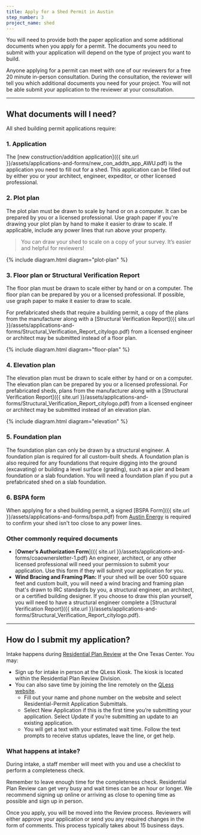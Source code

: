 ```yaml
---
title: Apply for a Shed Permit in Austin
step_number: 3
project_name: shed
---
```



You will need to provide both the paper application and some additional documents when you apply for a permit. The documents you need to submit with your application will depend on the type of project you want to build.

Anyone applying for a permit can meet with one of our reviewers for a free 20 minute in-person consultation. During the consultation, the reviewer will tell you which additional documents you need for your project. You will not be able submit your application to the reviewer at your consultation.

---

## What documents will I need?

All shed building permit applications require:

### 1. Application

The [new construction/addition application]({{ site.url }}/assets/applications-and-forms/new_con_addtn_app_AWU.pdf) is the application you need to fill out for a shed. This application can be filled out by either you or your architect, engineer, expeditor, or other licensed professional.

### 2. Plot plan

The plot plan must be drawn to scale by hand or on a computer. It can be prepared by you or a licensed professional. Use graph paper if you're drawing your plot plan by hand to make it easier to draw to scale. If applicable, include any power lines that run above your property.

> You can draw your shed to scale on a copy of your survey. It’s easier and helpful for reviewers!

{% include diagram.html diagram="plot-plan" %}

### 3. Floor plan or Structural Verification Report

The floor plan must be drawn to scale either by hand or on a computer. The floor plan can be prepared by you or a licensed professional. If possible, use graph paper to make it easier to draw to scale.

For prefabricated sheds that require a building permit, a copy of the plans from the manufacturer along with a [Structural Verification Report]({{ site.url }}/assets/applications-and-forms/Structural_Verification_Report_citylogo.pdf) from a licensed engineer or architect may be submitted instead of a floor plan.

{% include diagram.html diagram="floor-plan" %}

### 4. Elevation plan

The elevation plan must be drawn to scale either by hand or on a computer. The elevation plan can be prepared by you or a licensed professional. For prefabricated sheds, plans from the manufacturer along with a [Structural Verification Report]({{ site.url }}/assets/applications-and-forms/Structural_Verification_Report_citylogo.pdf) from a licensed engineer or architect may be submitted instead of an elevation plan.

{% include diagram.html diagram="elevation" %}

### 5. Foundation plan

The foundation plan can only be drawn by a structural engineer. A foundation plan is required for all custom-built sheds. A foundation plan is also required for any foundations that require digging into the ground (excavating) or building a level surface (grading), such as a pier and beam foundation or a slab foundation. You will need a foundation plan if you put a prefabricated shed on a slab foundation.

### 6. BSPA form

When applying for a shed building permit, a signed [BSPA Form]({{ site.url }}/assets/applications-and-forms/bspa.pdf) from [Austin Energy](/resources/contact/#austin-energy) is required to confirm your shed isn't too close to any power lines.

### Other commonly required documents

* [**Owner’s Authorization Form**]({{ site.url }}/assets/applications-and-forms/coaownersletter-1.pdf) An engineer, architect, or any other licensed professional will need your permission to submit your application. Use this form if they will submit your application for you.
* **Wind Bracing and Framing Plan:** If your shed will be over 500 square feet and custom built, you will need a wind bracing and framing plan that's drawn to IRC standards by you, a structural engineer, an architect, or a certified building designer. If you choose to draw this plan yourself, you will need to have a structural engineer complete a [Structural Verification Report]({{ site.url }}/assets/applications-and-forms/Structural_Verification_Report_citylogo.pdf).

---

## How do I submit my application?

Intake happens during&nbsp;[Residential Plan Review](/resources/contact/#residential-plan-review) at the One Texas Center. You may:

* Sign up for intake in person at the QLess Kiosk. The kiosk is located within the Residential Plan Review Division.
* You can also save time by joining the line remotely on the [QLess website](https://kiosk.qless.com/kiosk/app/home/19062?queues=63813,65072,64852,64862,66812).
  * Fill out your name and phone number on the website and select Residential-Permit Application Submittals.
  * Select New Application if this is the first time you’re submitting your application. Select Update if you’re submitting an update to an existing application.
  * You will get a text with your estimated wait time. Follow the text prompts to receive status updates, leave the line, or get help.

### What happens at intake?

During intake, a staff member will meet with you and use a checklist to perform a completeness check.

Remember to leave enough time for the completeness check. Residential Plan Review can get very busy and wait times can be an hour or longer. We recommend signing up online or arriving as close to opening time as possible and sign up in person.

Once you apply, you will be moved into the Review process. Reviewers will either approve your application or send you any required changes in the form of comments. This process typically takes about 15 business days.
